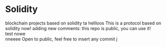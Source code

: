 # Solidity
blockchain projects based on solidity
ta
hellloos
This is a protocol based on solidity now! adding new comments: this repo is public, you can use it!
<br />
test nowe
<br />nneeee
Open to public, feel free to insert any commit
j
